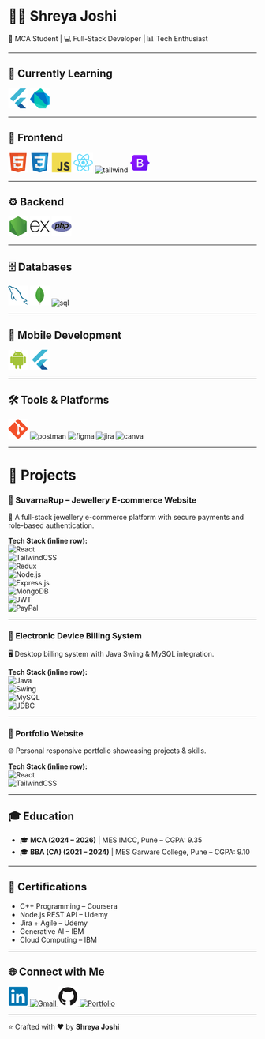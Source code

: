 # 👩‍💻 Shreya Joshi  

🚀 MCA Student | 💻 Full-Stack Developer | 📊 Tech Enthusiast  

---

## 🔭 Currently Learning
<p align="left">
  <img src="https://raw.githubusercontent.com/devicons/devicon/master/icons/flutter/flutter-original.svg" alt="flutter" width="40" height="40"/>
  <img src="https://raw.githubusercontent.com/devicons/devicon/master/icons/dart/dart-original.svg" alt="dart" width="40" height="40"/>
</p>

---

## 🎨 Frontend
<p align="left">
  <img src="https://raw.githubusercontent.com/devicons/devicon/master/icons/html5/html5-original.svg" alt="html" width="40" height="40"/>
  <img src="https://raw.githubusercontent.com/devicons/devicon/master/icons/css3/css3-original.svg" alt="css" width="40" height="40"/>
  <img src="https://raw.githubusercontent.com/devicons/devicon/master/icons/javascript/javascript-original.svg" alt="javascript" width="40" height="40"/>
  <img src="https://raw.githubusercontent.com/devicons/devicon/master/icons/react/react-original.svg" alt="react" width="40" height="40"/>
  <img src="https://www.vectorlogo.zone/logos/tailwindcss/tailwindcss-icon.svg" alt="tailwind" width="40" height="40"/>
  <img src="https://raw.githubusercontent.com/devicons/devicon/master/icons/bootstrap/bootstrap-original.svg" alt="bootstrap" width="40" height="40"/>
</p>

---

## ⚙️ Backend
<p align="left">
  <img src="https://raw.githubusercontent.com/devicons/devicon/master/icons/nodejs/nodejs-original.svg" alt="nodejs" width="40" height="40"/>
  <img src="https://raw.githubusercontent.com/devicons/devicon/master/icons/express/express-original.svg" alt="express" width="40" height="40"/>
  <img src="https://raw.githubusercontent.com/devicons/devicon/master/icons/php/php-original.svg" alt="php" width="40" height="40"/>
</p>

---

## 🗄️ Databases
<p align="left">
  <img src="https://raw.githubusercontent.com/devicons/devicon/master/icons/mysql/mysql-original.svg" alt="mysql" width="40" height="40"/>
  <img src="https://raw.githubusercontent.com/devicons/devicon/master/icons/mongodb/mongodb-original.svg" alt="mongodb" width="40" height="40"/>
  <img src="https://img.icons8.com/color/48/sql.png" alt="sql" width="40" height="40"/>
</p>

---

## 📱 Mobile Development
<p align="left">
  <img src="https://raw.githubusercontent.com/devicons/devicon/master/icons/android/android-original.svg" alt="android" width="40" height="40"/>
  <img src="https://raw.githubusercontent.com/devicons/devicon/master/icons/flutter/flutter-original.svg" alt="flutter" width="40" height="40"/>
</p>

---

## 🛠 Tools & Platforms
<p align="left">
  <img src="https://raw.githubusercontent.com/devicons/devicon/master/icons/git/git-original.svg" alt="git" width="40" height="40"/>
  <img src="https://www.vectorlogo.zone/logos/getpostman/getpostman-icon.svg" alt="postman" width="40" height="40"/>
  <img src="https://www.vectorlogo.zone/logos/figma/figma-icon.svg" alt="figma" width="40" height="40"/>
  <img src="https://cdn.worldvectorlogo.com/logos/jira-1.svg" alt="jira" width="40" height="40"/>
  <img src="https://cdn.worldvectorlogo.com/logos/canva-1.svg" alt="canva" width="40" height="40"/>
</p>

---

# 🚀 Projects  

### 🔹 SuvarnaRup – Jewellery E-commerce Website  
💍 A full-stack jewellery e-commerce platform with secure payments and role-based authentication.  

**Tech Stack (inline row):**  
![React](https://img.shields.io/badge/React-20232A?logo=react&logoColor=61DAFB)  
![TailwindCSS](https://img.shields.io/badge/Tailwind_CSS-06B6D4?logo=tailwindcss&logoColor=fff)  
![Redux](https://img.shields.io/badge/Redux-593D88?logo=redux&logoColor=white)  
![Node.js](https://img.shields.io/badge/Node.js-339933?logo=node.js&logoColor=fff)  
![Express.js](https://img.shields.io/badge/Express.js-000000?logo=express&logoColor=white)  
![MongoDB](https://img.shields.io/badge/MongoDB-4EA94B?logo=mongodb&logoColor=white)  
![JWT](https://img.shields.io/badge/JWT-000000?logo=jsonwebtokens&logoColor=white)  
![PayPal](https://img.shields.io/badge/PayPal-00457C?logo=paypal&logoColor=white)  

---

### 🔹 Electronic Device Billing System  
🖥️ Desktop billing system with Java Swing & MySQL integration.  

**Tech Stack (inline row):**  
![Java](https://img.shields.io/badge/Java-ED8B00?logo=openjdk&logoColor=white)  
![Swing](https://img.shields.io/badge/Swing-5382A1?logo=java&logoColor=white)  
![MySQL](https://img.shields.io/badge/MySQL-005C84?logo=mysql&logoColor=white)  
![JDBC](https://img.shields.io/badge/JDBC-007396?logo=java&logoColor=white)  

---

### 🔹 Portfolio Website  
🌐 Personal responsive portfolio showcasing projects & skills.  

**Tech Stack (inline row):**  
![React](https://img.shields.io/badge/React-20232A?logo=react&logoColor=61DAFB)  
![TailwindCSS](https://img.shields.io/badge/Tailwind_CSS-06B6D4?logo=tailwindcss&logoColor=fff)  

---

## 🎓 Education  
- 🎓 **MCA (2024 – 2026)** | MES IMCC, Pune – CGPA: 9.35  
- 🎓 **BBA (CA) (2021 – 2024)** | MES Garware College, Pune – CGPA: 9.10  

---

## 📜 Certifications  
- C++ Programming – Coursera  
- Node.js REST API – Udemy  
- Jira + Agile – Udemy  
- Generative AI – IBM  
- Cloud Computing – IBM  

---

## 🌐 Connect with Me  
<p align="left">
  <a href="https://linkedin.com/in/shreya-joshi-237240264" target="_blank">
    <img src="https://raw.githubusercontent.com/devicons/devicon/master/icons/linkedin/linkedin-original.svg" alt="LinkedIn" width="40" height="40"/>
  </a>
  <a href="mailto:joshishreya2019@gmail.com">
    <img src="https://cdn-icons-png.flaticon.com/512/281/281769.png" alt="Gmail" width="40" height="40"/>
  </a>
  <a href="https://github.com/SSJoshi1808" target="_blank">
    <img src="https://raw.githubusercontent.com/devicons/devicon/master/icons/github/github-original.svg" alt="GitHub" width="40" height="40"/>
  </a>
  <a href="https://shreya-joshi-portfolio.vercel.app" target="_blank">
    <img src="https://img.icons8.com/external-flaticons-lineal-color-flat-icons/64/000000/external-portfolio-resume-flaticons-lineal-color-flat-icons.png" alt="Portfolio" width="40" height="40"/>
  </a>
</p>

---

⭐️ Crafted with ❤️ by **Shreya Joshi**
